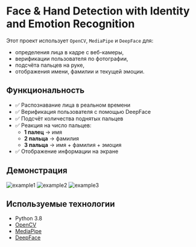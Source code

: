 # Face & Hand Detection with Identity and Emotion Recognition

Этот проект использует `OpenCV`, `MediaPipe` и `DeepFace` для:
- определения лица в кадре с веб-камеры,
- верификации пользователя по фотографии,
- подсчёта пальцев на руке,
- отображения имени, фамилии и текущей эмоции.

## Функциональность

- ✅ Распознавание лица в реальном времени
- ✅ Верификация пользователя с помощью DeepFace
- ✅ Подсчёт количества поднятых пальцев
- ✅ Реакция на число пальцев:
  - **1 палец** → имя
  - **2 пальца** → фамилия
  - **3 пальца** → имя + фамилия + эмоция
- ✅ Отображение информации на экране


## Демонстрация

![example1](https://github.com/user-attachments/assets/7f1a7f79-9ee9-4441-ae82-0f8921adb892)
![example2](https://github.com/user-attachments/assets/d1dc7d91-02e8-4509-a7e3-4c4d0b4c8e20)
![example3](https://github.com/user-attachments/assets/b872696f-3953-405b-b7db-96217b92a4ae)

      
## Используемые технологии

- Python 3.8
- [OpenCV](https://opencv.org/)
- [MediaPipe](https://google.github.io/mediapipe/)
- [DeepFace](https://github.com/serengil/deepface)
